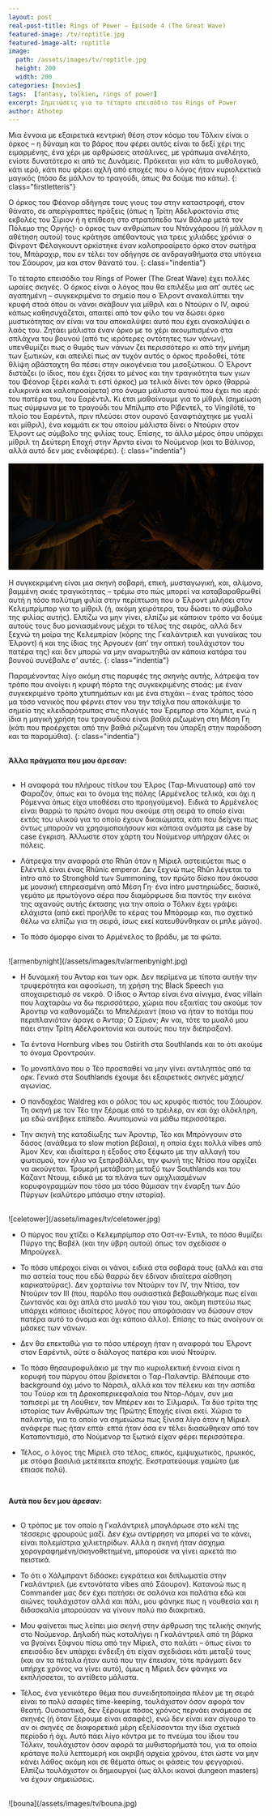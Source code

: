 ```yaml
---
layout: post
real-post-title: Rings of Power – Episode 4 (The Great Wave)
featured-image: /tv/roptitle.jpg
featured-image-alt: roptitle
image:
  path: /assets/images/tv/roptitle.jpg
  height: 200
  width: 200
categories: [movies]
tags:  [fantasy, tolkien, rings of power]
excerpt: Σημειώσεις για το τέταρτο επεισόδιο του Rings of Power
author: Athotep
---
```


Μια έννοια με εξαιρετικά κεντρική θέση στον κόσμο του Τόλκιν είναι ο όρκος – η δύναμη και το βάρος που φέρει αυτός είναι το δεξί χέρι της ειμαρμένης, ένα χέρι με αρθρώσεις ατσάλινες, με γράπωμα ανελέητο, ενίοτε δυνατότερο κι από τις Δυνάμεις. Πρόκειται για κάτι το μυθολογικό, κάτι ιερό, κάτι που φέρει αχλή από εποχές που ο λόγος ήταν κυριολεκτικά μαγικός (πόσο δε μάλλον το τραγούδι, όπως θα δούμε πιο κάτω).
{: class="firstletteris"}

Ο όρκος του Φέανορ οδήγησε τους γιους του στην καταστροφή, στον θάνατο, σε απερίγραπτες πράξεις (όπως η Τρίτη Αδελφοκτονία στις εκβολές του Σίριον ή η επίθεση στο στρατόπεδο των Βάλαρ μετά τον Πόλεμο της Οργής)· ο όρκος των ανθρώπων του Ντάνχάροου (ή μάλλον η αθέτηση αυτού) τους κράτησε απέθαντους για τρεις χιλιάδες χρόνια· ο Φίνροντ Φέλαγκουντ ορκίστηκε έναν καλοπροαίρετο όρκο στον σωτήρα του, Μπάραχιρ, που εν τέλει τον οδήγησε σε ανδραγαθήματα στα υπόγεια του Σάουρον, μα και στον θάνατό του.
{: class="indentia"}

Το τέταρτο επεισόδιο του Rings of Power (The Great Wave) έχει πολλές ωραίες σκηνές. Ο όρκος είναι ο λόγος που θα επιλέξω μια απ’ αυτές ως αγαπημένη – συγκεκριμένα το σημείο που ο Έλροντ ανακαλύπτει την κρυφή στοά όπου οι νάνοι σκάβουν για μίθριλ και ο Ντούριν ο IV, αφού κάπως καθησυχάζεται, απαιτεί από τον φίλο του να δώσει όρκο μυστικότητας αν είναι να του αποκαλύψει αυτό που έχει ανακαλύψει ο λαός του. Ζητάει μάλιστα έναν όρκο με το χέρι ακουμπισμένο στα σπλάχνα του βουνού (από τις ιερότερες οντότητες των νάνων), υπενθυμίζει πως ο θυμός των νάνων ζει περισσότερο κι από την μνήμη των ξωτικών, και απειλεί πως αν τυχόν αυτός ο όρκος προδοθεί, τότε θλίψη αβάσταχτη θα πέσει στην οικογένεια του μισοξώτικου. Ο Έλροντ διστάζει (ο ίδιος, που έχει ζήσει το μένος και την τραγικότητα των γιων του Φέανορ ξέρει καλά τι εστί όρκος) μα τελικά δίνει τον όρκο (θαρρώ ειλικρινά και καλοπροαίρετα) στο όνομα μάλιστα αυτού που έχει πιο ιερό: του πατέρα του, του Εαρέντιλ. Κι έτσι μαθαίνουμε για το μίθριλ (σημείωση πως σύμφωνα με το τραγούδι του Μπίλμπο στο Ρίβεντελ, το Vingilótë, το πλοίο του Εαρέντιλ, πριν πλεύσει στον ουρανό ξαναφτιάχτηκε με γυαλί και μίθριλ), ένα κομμάτι εκ του οποίου μάλιστα δίνει ο Ντούριν στον Έλροντ ως σύμβολο της φιλίας τους. Επίσης, το άλλο μέρος όπου υπάρχει μίθριλ τη Δεύτερη Εποχή στην Άρντα είναι το Νούμενορ (και το Βάλινορ, αλλά αυτό δεν μας ενδιαφέρει).
{: class="indentia"}  
<br>
![oathofrock](/assets/images/tv/oathofrock.jpg) 
<br>

Η συγκεκριμένη είναι μια σκηνή σοβαρή, επική, μυσταγωγική, και, αλίμονο, βαμμένη σκιές τραγικότητας – τρέμω στο πώς μπορεί να καταβαραθρωθεί αυτή η τόσο πολύτιμη φιλία στην περίπτωση που ο Έλροντ μιλήσει στον Κελεμπρίμπορ για το μίθριλ (ή, ακόμη χειρότερα, του δώσει το σύμβολο της φιλίας αυτής). Ελπίζω να μην γίνει, ελπίζω με κάποιον τρόπο να δούμε αυτούς τους δυο μονιασμένους μέχρι το τέλος της σειράς, αλλά δεν ξεχνώ τη μοίρα της Κελεμπρίαν (κόρης της Γκαλάντριελ και γυναίκας του Έλροντ) ή και της ίδιας της Άργουεν (απ’ την οπτική τουλάχιστον του πατέρα της) και δεν μπορώ να μην αναρωτηθώ αν κάποια κατάρα του βουνού συνέβαλε σ’ αυτές.
{: class="indentia"}

Παραμένοντας λίγο ακόμη στις παρυφές της σκηνής αυτής, λάτρεψα τον τρόπο που ανοίγει η κρυφή πόρτα της συγκεκριμένης στοάς: με έναν συγκεκριμένο τρόπο χτυπημάτων και με ένα στιχάκι – ένας τρόπος τόσο μα τόσο νανικός που φέρνει στον νου την τσίχλα που αποκάλυψε το σημείο της κλειδαρότρυπας στις πλαγιές του Έρεμπορ στο Χόμπιτ, ενώ η ίδια η μαγική χρήση του τραγουδιού είναι βαθιά ριζωμένη στη Μέση Γη (κάτι που προέρχεται από την βαθιά ριζωμένη του ύπαρξη στην παράδοση και τα παραμύθια).
{: class="indentia"}  
<br>

**Άλλα πράγματα που μου άρεσαν:**  
<br>

* Η αναφορά του πλήρους τίτλου του Έλρος (Ταρ-Μινυατουρ) από τον Φαραζόν, όπως και το όνομα της πόλης (Αρμένελος τελικά, και όχι η Ρόμεννα όπως είχα υποθέσει στο προηγούμενο). Ειδικά το Αρμένελος είναι θαρρώ το πρώτο όνομα που ακούμε στη σειρά το οποίο είναι εκτός του υλικού για το οποίο έχουν δικαιώματα, κάτι που δείχνει πως όντως μπορούν να χρησιμοποιήσουν και κάποια ονόματα με case by case έγκριση. Άλλωστε στον χάρτη του Νούμενορ υπήρχαν όλες οι πόλεις.

* Λάτρεψα την αναφορά στο Rhûn όταν η Μίριελ αστειεύεται πως ο Ελέντιλ είναι ένας Rhûnic emperor. Δεν ξεχνώ πως Rhûn λέγεται το intro από το Stronghold των Summoning, τον πρώτο δίσκο που άκουσα με μουσική επηρεασμένη από Μέση Γη· ένα intro μυστηριώδες, δασικό, γεμάτο με πρωτόγονο αέρα που διαμόρφωσε δια παντός την εικόνα της αχανούς αυτής έκτασης για την οποία ο Τόλκιν έχει γράψει ελάχιστα (από εκεί προήλθε το κέρας του Μπόρομιρ και, πιο σχετικό θέλω να ελπίζω για τη σειρά, ίσως εκεί κατευθύνθηκαν οι μπλε μάγοι).

* Το πόσο όμορφο είναι το Αρμένελος το βράδυ, με τα φώτα.  
<br>
![armenbynight](/assets/images/tv/armenbynight.jpg) 
<br>

* Η δυναμική του Άνταρ και των ορκ. Δεν περίμενα με τίποτα αυτήν την τρυφερότητα και αφοσίωση, τη χρήση της Black Speech για αποχαιρετισμό σε νεκρό. Ο ίδιος ο Άνταρ είναι ένα αίνιγμα, ένας villain που λαχταράω να δω περισσότερο, χώρια που εξαιτίας του ακούμε τον Άροντιρ να καθονομάζει το Μπελέριαντ (ποιο να ήταν το ποτάμι που περιπλανιόταν άραγε ο Άνταρ; Ο Σίριον; Αν ναι, τότε το μυαλό μου πάει στην Τρίτη Αδελφοκτονία και αυτούς που την διέπραξαν).

* Τα έντονα Hornburg vibes του Ostirith στα Southlands και το ότι ακούμε το όνομα Οροντρούιν.

* Το μονοπλάνο που ο Τέο προσπαθεί να μην γίνει αντιληπτός από τα ορκ. Γενικά στα Southlands έχουμε δει εξαιρετικές σκηνές μάχης/αγωνίας.

* Ο πανδοχέας Waldreg και ο ρόλος του ως κρυφός πιστός του Σάουρον. Τη σκηνή με τον Τέο την ξέραμε από το τρέιλερ, αν και όχι ολόκληρη, μα εδώ ανέβηκε επίπεδο. Ανυπομονώ να μάθω περισσότερα.

* Την σκηνή της καταδίωξης των Άροντιρ, Τέο και Μπρόνγουιν στο δάσος (ανάθεμα το slow motion βέβαια), η οποία έχει πολλά vibes από Άμον Χεν, και ιδιαίτερα η έξοδος στο ξέφωτο με την αλλαγή του φωτισμού, τον ήλιο να ξεπροβάλλει, την φωνή της Ντίσα που αρχίζει να ακούγεται. Τρομερή μετάβαση μεταξύ των Southlands και του Κάζαντ Ντουμ, ειδικά με τα πλάνα των ομιχλιασμένων κορυφογραμμών που τόσο μα τόσο θύμισαν την έναρξη των Δύο Πύργων (καλύτερο μπάσιμο στην ιστορία).  
<br>
![celetower](/assets/images/tv/celetower.jpg) 
<br>

* Ο πύργος που χτίζει ο Κελεμπρίμπορ στο Οστ-ιν-Έντιλ, το πόσο θυμίζει Πύργο της Βαβέλ (και την ύβρη αυτού) όπως τον σχεδίασε ο Μπρούγκελ.

* Το πόσο υπέροχοι είναι οι νάνοι, ειδικά στα σοβαρά τους (αλλά και στα πιο αστεία τους που εδώ θαρρώ δεν έδιναν ιδιαίτερα αίσθηση καρικατούρας). Δεν χορταίνω τον Ντούριν τον IV, την Ντίσα, τον Ντούριν τον III (που, παρόλο που ουσιαστικά βεβαιωθήκαμε πως είναι ζωντανός και όχι απλά στο μυαλό του γιου του, ακόμη πιστεύω πως υπάρχει κάποιος ιδιαίτερος λόγος που αποφάσισαν να δώσουν στον πατέρα αυτό το όνομα και όχι κάποιο άλλο). Επίσης το πώς ανοίγουν οι μάσκες των νάνων.

* Δεν θα επεκταθώ για το πόσο υπέροχη ήταν η αναφορά του Έλροντ στον Εαρέντιλ, ούτε ο διάλογος πατέρα και υιού Ντούριν.

* Το πόσο θησαυροφυλάκιο με την πιο κυριολεκτική έννοια είναι η κορυφή του πύργου όπου βρίσκεται ο Ταρ-Παλαντίρ. Βλέπουμε στο background όχι μόνο το Νάρσιλ, αλλά και τον πέλεκυ και την ασπίδα του Τούορ και τη Δρακοπερικεφαλαία του Ντορ-Λόμιν, συν μια ταπισερί με τη Λούθιεν, τον Μπέρεν και το Σίλμαριλ. Τα δύο τρίτα της ιστορίας των Ανθρώπων της Πρώτης Εποχής είναι εκεί. Χώρια το παλαντίρ, για το οποίο να σημειώσω πως ξίνισα λίγο όταν η Μίριελ ανάφερε πως ήταν επτά· επτά ήταν όσα εν τέλει διασώθηκαν από τον Καταποντισμό, στο Νούμενορ τα ξωτικά είχαν φέρει περισσότερα.

* Τέλος, ο λόγος της Μίριελ στο τέλος, επικός, εμψυχωτικός, ηρωικός, με στόφα βασιλιά μετέπειτα εποχής. Εκστρατεύουμε γαμώτο (με έπιασε πολύ).  
<br>

**Αυτά που δεν μου άρεσαν:**  
<br>

* Ο τρόπος με τον οποίο η Γκαλάντριελ μπαγλάρωσε στο κελί της τέσσερις φρουρούς μαζί. Δεν έχω αντίρρηση να μπορεί να το κάνει, είναι πολεμίστρια χιλιετηρίδων. Αλλά η σκηνή ήταν άσχημα χορογραφημένη/σκηνοθετημένη, μπορούσε να γίνει αρκετά πιο πειστικά.

* Το ότι ο Χάλμπραντ διδάσκει εγκράτεια και διπλωματία στην Γκαλάντριελ (με εντονότατα vibes από Σάουρον). Κατανοώ πως η Commander μας δεν έχει πατήσει σε σαλόνια και παλάτια εδώ και αιώνες τουλάχιστον αλλά και πάλι, μου φάνηκε πως η νουθεσία και η διδασκαλία μπορούσαν να γίνουν πολύ πιο διακριτικά.

* Μου φαίνεται πως λείπει μια σκηνή στην άρθρωση της τελικής σκηνής στο Νούμενορ. Δηλαδή πώς καταλήγει η Γκαλάντριελ από τη βάρκα να βγαίνει ξάφνου πίσω από την Μίριελ, στο παλάτι – όπως είναι το επεισόδιο δεν υπάρχει ένδειξη ότι είχαν σχεδιάσει κάτι μεταξύ τους (και αν τα πέταλα ήταν αυτά που την έπεισαν, τότε πράγματι δεν υπήρχε χρόνος να γίνει αυτό), όμως η Μίριελ δεν φάνηκε να εκπλήσσεται, το αντίθετο μάλιστα.

* Τέλος, ένα γενικότερο θέμα που συνειδητοποίησα πλέον με τη σειρά είναι το πολύ ασαφές time-keeping, τουλάχιστον όσον αφορά τον θεατή. Ουσιαστικά, δεν ξέρουμε πόσος χρόνος περνάει ανάμεσα σε σκηνές (ή όταν ξέρουμε είναι ασαφές), ενώ δεν είναι καν σίγουρο το αν οι σκηνές σε διαφορετικά μέρη εξελίσσονται την ίδια σχετικά περίοδο ή όχι. Αυτό πάει λίγο κόντρα με το πνεύμα του ίδιου του Τόλκιν, τουλάχιστον όσον αφορά τα μυθιστορήματά του, για τα οποία κράταγε πολύ λεπτομερή και ακριβή αρχεία χρόνου, έτσι ώστε να μην κάνει λάθος ακόμη και σε θέματα όπως οι φάσεις του φεγγαριού. Ελπίζω τουλάχιστον οι δημιουργοί (ως άλλοι ικανοί dungeon masters) να έχουν σημειώσεις.  
<br>
![bouna](/assets/images/tv/bouna.jpg) 
<br>